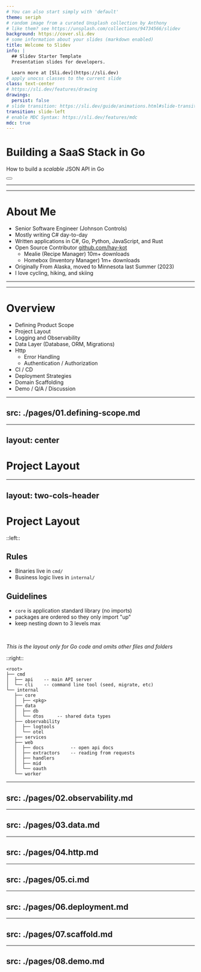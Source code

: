 ```yaml
---
# You can also start simply with 'default'
theme: seriph
# random image from a curated Unsplash collection by Anthony
# like them? see https://unsplash.com/collections/94734566/slidev
background: https://cover.sli.dev
# some information about your slides (markdown enabled)
title: Welcome to Slidev
info: |
  ## Slidev Starter Template
  Presentation slides for developers.

  Learn more at [Sli.dev](https://sli.dev)
# apply unocss classes to the current slide
class: text-center
# https://sli.dev/features/drawing
drawings:
  persist: false
# slide transition: https://sli.dev/guide/animations.html#slide-transitions
transition: slide-left
# enable MDC Syntax: https://sli.dev/features/mdc
mdc: true
---
```


# Building a SaaS Stack in Go

How to build a _scalable_ JSON API in Go

<div class="abs-br m-6 flex gap-2">
  <button @click="$slidev.nav.openInEditor()" title="Open in Editor" class="text-xl slidev-icon-btn opacity-50 !border-none !hover:text-white">
    <carbon:edit />
  </button>
  <a href="https://github.com/slidevjs/slidev" target="_blank" alt="GitHub" title="Open in GitHub"
    class="text-xl slidev-icon-btn opacity-50 !border-none !hover:text-white">
    <carbon-logo-github />
  </a>
</div>

---
---

# About Me

- Senior Software Engineer (Johnson Controls)
- Mostly writing C# day-to-day
- Written applications in C#, Go, Python, JavaScript, and Rust
- Open Source Contributor [github.com/hay-kot](https://github.com/hay-kot)
  - Mealie (Recipe Manager) 10m+ downloads
  - Homebox (Inventory Manager) 1m+ downloads
- Originally From Alaska, moved to Minnesota last Summer (2023)
- I love cycling, hiking, and skiing

---
---

# Overview

- Defining Product Scope
- Project Layout
- Logging and Observability
- Data Layer (Database, ORM, Migrations)
- Http
  - Error Handling
  - Authentication / Authorization
- CI / CD
- Deployment Strategies
- Domain Scaffolding
- Demo / Q/A / Discussion

---
src: ./pages/01.defining-scope.md
---

---
layout: center
---

# Project Layout

<!--
- Does anyone feel like they have a hard time nailing down their project structure or package architecture in Go projects?
- Does your company or do you have guidelines or documents on how things should be structured?
-->

---
layout: two-cols-header
---

# Project Layout

::left::

## Rules

- Binaries live in `cmd/`
- Business logic lives in `internal/`

## Guidelines

- `core` is application standard library (no imports)
- packages are ordered so they only import "up"
- keep nesting down to 3 levels max

<br>

<span class="text-center text-sm">

_This is the layout only for Go code and omits other files and folders_

</span>

::right::

```
<root>
├── cmd
│  ├── api    -- main API server
│  └── cli    -- command line tool (seed, migrate, etc)
└── internal
   ├── core
   │  ├── <pkg>
   ├── data
   │  ├── db
   │  └── dtos     -- shared data types
   ├── observability
   │  ├── logtools
   │  └── otel
   ├── services
   ├── web
   │  ├── docs          -- open api docs
   │  ├── extractors    -- reading from requests
   │  ├── handlers
   │  ├── mid
   │  └── oauth
   └── worker
```

---
src: ./pages/02.observability.md
---

---
src: ./pages/03.data.md
---

---
src: ./pages/04.http.md
---

---
src: ./pages/05.ci.md
---

---
src: ./pages/06.deployment.md
---

---
src: ./pages/07.scaffold.md
---

---
src: ./pages/08.demo.md
---
